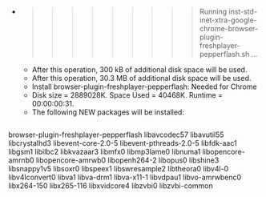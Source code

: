 * >>>>>>>>> Running inst-std-inet-xtra-google-chrome-browser-plugin-freshplayer-pepperflash.sh ...
  * After this operation, 300 kB of additional disk space will be used.
  * After this operation, 30.3 MB of additional disk space will be used.
  * Install browser-plugin-freshplayer-pepperflash: Needed for Chrome
  * Disk size = 2889028K. Space Used = 40468K. Runtime = 00:00:00:31.
  * The following NEW packages will be installed:
  ```bash
browser-plugin-freshplayer-pepperflash libavcodec57 libavutil55 libcrystalhd3 libevent-core-2.0-5
libevent-pthreads-2.0-5 libfdk-aac1 libgsm1 libilbc2 libkvazaar3
libmfx0 libmp3lame0 libnuma1 libopencore-amrnb0 libopencore-amrwb0
libopenh264-2 libopus0 libshine3 libsnappy1v5 libsoxr0
libspeex1 libswresample2 libtheora0 libv4l-0 libv4lconvert0
libva1 libva-drm1 libva-x11-1 libvdpau1 libvo-amrwbenc0
libx264-150 libx265-116 libxvidcore4 libzvbi0 libzvbi-common
  ```
